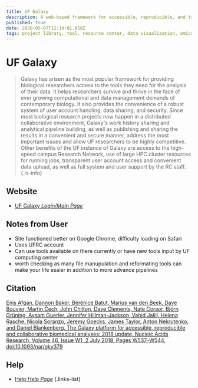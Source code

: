 ```yaml
---
title: UF Galaxy
description: A web-based framework for accessible, reproducible, and transparent biological computing.
published: true
date: 2020-05-07T12:10:01.858Z
tags: project library, tool, resource center, data visualization, omics
---
```


# UF Galaxy

> Galaxy has arisen as the most popular framework for providing biological researchers access to the tools they need for the analysis of their data. It helps researchers survive and thrive in the face of ever growing computational and data management demands of contemporary biology. It also provides the convenience of a robust system of user account handling, data sharing, and security. Since most biological research projects now happen in a distributed collaborative environment, Galaxy's work history sharing and analytical pipeline building, as well as publishing and sharing the results in a convenient and secure manner, address the most important issues and allow UF researchers to be highly competitive. Other benefits of the UF instance of Galaxy are access to the high-speed campus Research Network, use of large HPC cluster resources for running jobs, transparent user account access and convenient data upload, as well as full system and user support by the RC staff. 
{.is-info}

## Website

- [UF Galaxy *Login/Main Page*](https://galaxy.rc.ufl.edu/)

## Notes from User
- Site functioned better on Google Chrome, difficulty loading on Safari 
- Uses UFRC account 
- Can use tools available on there currently or have new tools input by UF computing center
- worth checking as many file manupulation and reformating tools can make your life esaier in addition to more advance pipelines


## Citation 
[Enis Afgan, Dannon Baker, Bérénice Batut, Marius van den Beek, Dave Bouvier, Martin Čech, John Chilton, Dave Clements, Nate Coraor, Björn Grüning, Aysam Guerler, Jennifer Hillman-Jackson, Vahid Jalili, Helena Rasche, Nicola Soranzo, Jeremy Goecks, James Taylor, Anton Nekrutenko, and Daniel Blankenberg. The Galaxy platform for accessible, reproducible and collaborative biomedical analyses: 2018 update, Nucleic Acids Research, Volume 46, Issue W1, 2 July 2018, Pages W537–W544, doi:10.1093/nar/gky379](https://academic.oup.com/nar/article/46/W1/W537/5001157) 

## Help
- [Help *Help Page*](https://help.rc.ufl.edu/doc/Galaxy)
{.links-list}